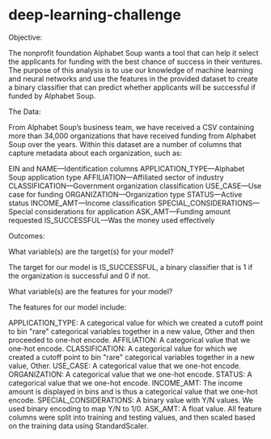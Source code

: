 # deep-learning-challenge

Objective:

The nonprofit foundation Alphabet Soup wants a tool that can help it select the applicants for funding with the best chance of success in their ventures. The purpose of this analysis is to use our knowledge of machine learning and neural networks and use the features in the provided dataset to create a binary classifier that can predict whether applicants will be successful if funded by Alphabet Soup.

The Data:  

From Alphabet Soup’s business team, we have received a CSV containing more than 34,000 organizations that have received funding from Alphabet Soup over the years. Within this dataset are a number of columns that capture metadata about each organization, such as:

EIN and NAME—Identification columns
APPLICATION_TYPE—Alphabet Soup application type
AFFILIATION—Affiliated sector of industry
CLASSIFICATION—Government organization classification
USE_CASE—Use case for funding
ORGANIZATION—Organization type
STATUS—Active status
INCOME_AMT—Income classification
SPECIAL_CONSIDERATIONS—Special considerations for application
ASK_AMT—Funding amount requested
IS_SUCCESSFUL—Was the money used effectively

Outcomes:

What variable(s) are the target(s) for your model?

The target for our model is IS_SUCCESSFUL, a binary classifier that is 1 if the organization is successful and 0 if not.

What variable(s) are the features for your model?

The features for our model include:

APPLICATION_TYPE: A categorical value for which we created a cutoff point to bin "rare" categorical variables together in a new value, Other and then proceeded to one-hot encode.
AFFILIATION: A categorical value that we one-hot encode.
CLASSIFICATION: A categorical value for which we created a cutoff point to bin "rare" categorical variables together in a new value, Other.
USE_CASE: A categorical value that we one-hot encode.
ORGANIZATION: A categorical value that we one-hot encode.
STATUS: A categorical value that we one-hot encode.
INCOME_AMT: The income amount is displayed in bins and is thus a categorical value that we one-hot encode.
SPECIAL_CONSIDERATIONS: A binary value with Y/N values. We used binary encoding to map Y/N to 1/0.
ASK_AMT: A float value.
All feature columns were split into training and testing values, and then scaled based on the training data using StandardScaler.
